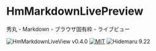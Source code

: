 # HmMarkdownLivePreview
秀丸 - Markdown - ブラウザ固有枠 - ライブビュー

![HmMarkdownLiveView v0.4.0](https://img.shields.io/badge/HmMarkdownLiveView-v0.4.0-6479ff.svg)
[![MIT](https://img.shields.io/badge/license-MIT-blue.svg?style=flat)](LICENSE)
![Hidemaru 9.22](https://img.shields.io/badge/Hidemaru-v9.22-6479ff.svg)
